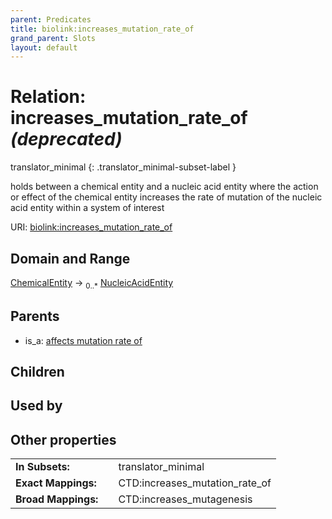 ```yaml
---
parent: Predicates
title: biolink:increases_mutation_rate_of
grand_parent: Slots
layout: default
---
```


# Relation: increases_mutation_rate_of _(deprecated)_

translator_minimal
{: .translator_minimal-subset-label }


holds between a chemical entity and a nucleic acid entity where the action or effect of the chemical entity increases the rate of mutation of the nucleic acid entity within a system of interest

URI: [biolink:increases_mutation_rate_of](https://w3id.org/biolink/vocab/increases_mutation_rate_of)

## Domain and Range

[ChemicalEntity](ChemicalEntity.md) ->  <sub>0..\*</sub> [NucleicAcidEntity](NucleicAcidEntity.md)

## Parents

 *  is_a: [affects mutation rate of](affects_mutation_rate_of.md)

## Children


## Used by


## Other properties

|  |  |  |
| --- | --- | --- |
| **In Subsets:** | | translator_minimal |
| **Exact Mappings:** | | CTD:increases_mutation_rate_of |
| **Broad Mappings:** | | CTD:increases_mutagenesis |

